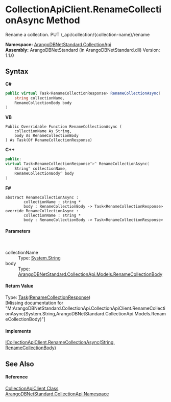 # CollectionApiClient.RenameCollectionAsync Method 
 

Rename a collection. PUT /_api/collection/{collection-name}/rename

**Namespace:**&nbsp;<a href="3dcc286c-06c5-3dac-bfbd-fb449b69cd48">ArangoDBNetStandard.CollectionApi</a><br />**Assembly:**&nbsp;ArangoDBNetStandard (in ArangoDBNetStandard.dll) Version: 1.1.0

## Syntax

**C#**<br />
``` C#
public virtual Task<RenameCollectionResponse> RenameCollectionAsync(
	string collectionName,
	RenameCollectionBody body
)
```

**VB**<br />
``` VB
Public Overridable Function RenameCollectionAsync ( 
	collectionName As String,
	body As RenameCollectionBody
) As Task(Of RenameCollectionResponse)
```

**C++**<br />
``` C++
public:
virtual Task<RenameCollectionResponse^>^ RenameCollectionAsync(
	String^ collectionName, 
	RenameCollectionBody^ body
)
```

**F#**<br />
``` F#
abstract RenameCollectionAsync : 
        collectionName : string * 
        body : RenameCollectionBody -> Task<RenameCollectionResponse> 
override RenameCollectionAsync : 
        collectionName : string * 
        body : RenameCollectionBody -> Task<RenameCollectionResponse> 
```


#### Parameters
&nbsp;<dl><dt>collectionName</dt><dd>Type: <a href="https://docs.microsoft.com/dotnet/api/system.string" target="_blank" rel="noopener noreferrer">System.String</a><br /></dd><dt>body</dt><dd>Type: <a href="eb753f65-607a-df2f-0063-afda649eb37d">ArangoDBNetStandard.CollectionApi.Models.RenameCollectionBody</a><br /></dd></dl>

#### Return Value
Type: <a href="https://docs.microsoft.com/dotnet/api/system.threading.tasks.task-1" target="_blank" rel="noopener noreferrer">Task</a>(<a href="925e77b0-efc9-7d96-97c6-6060528f5cb8">RenameCollectionResponse</a>)<br />\[Missing <returns> documentation for "M:ArangoDBNetStandard.CollectionApi.CollectionApiClient.RenameCollectionAsync(System.String,ArangoDBNetStandard.CollectionApi.Models.RenameCollectionBody)"\]

#### Implements
<a href="d13899a7-11ce-fb72-b3c5-d49c4b6cdfa6">ICollectionApiClient.RenameCollectionAsync(String, RenameCollectionBody)</a><br />

## See Also


#### Reference
<a href="6ce48613-2e1c-4702-c589-43e91c706f90">CollectionApiClient Class</a><br /><a href="3dcc286c-06c5-3dac-bfbd-fb449b69cd48">ArangoDBNetStandard.CollectionApi Namespace</a><br />